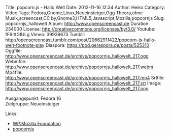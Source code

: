 Title: popcorn.js - Hallo Welt
Date: 2012-11-16 12:34
Author: Heiko
Category: Video
Tags: Fedora,Gnome,Linux,Neueinsteiger,Ogg Theora,ohne Musik,screencast,CC by,Gnome3,HTML5,Javascript,Mozilla,popcornjs
Slug: popcornjs_hallowelt
Album: http://www.openscreencast.de
Duration: 234000
License: http://creativecommons.org/licenses/by/3.0/
Youtube: fF9IttGIULg
Vimeo: 39939673
Tumblr: http://openscreencast.tumblr.com/post/20662911422/popcorn-js-hallo-welt-footnote-play
Diaspora: https://pod.geraspora.de/posts/525310
Oggfile: http://www.openscreencast.de/archive/popcornjs_hallowelt_217.ogg
Webmfile: http://www.openscreencast.de/archive/popcornjs_hallowelt_217.webm
Mp4file: http://www.openscreencast.de/archive/popcornjs_hallowelt_217.mp4
Srtfile: http://www.openscreencast.de/archive/popcornjs_hallowelt_217.srt
Image: http://www.openscreencast.de/archive/popcornjs_hallowelt_217.png

Ausgangspunkt: Fedora 16  
Zielgruppe: Neueinsteiger  

Links:

  * [WP:Mozilla Foundation](https://de.wikipedia.org/wiki/Mozilla_Foundation "Link zu WP:Mozilla_Foundation" )
  * [popcornjs](http://popcornjs.org/ "Link zu popcornjs" )

